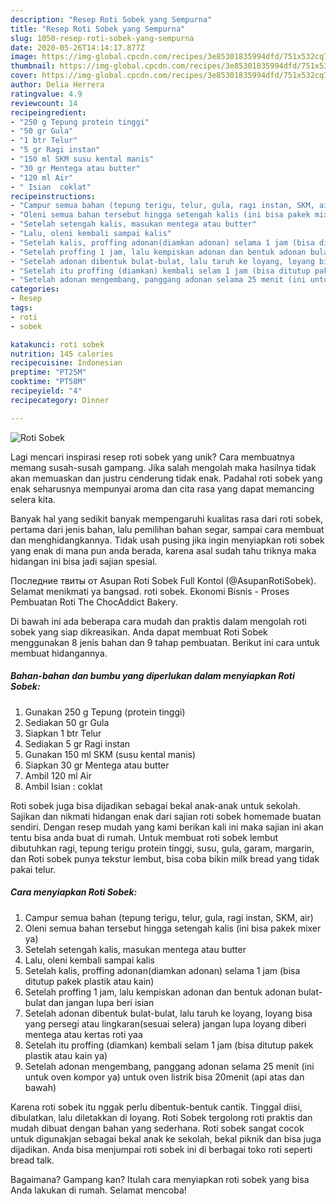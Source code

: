 ```yaml
---
description: "Resep Roti Sobek yang Sempurna"
title: "Resep Roti Sobek yang Sempurna"
slug: 1050-resep-roti-sobek-yang-sempurna
date: 2020-05-26T14:14:17.877Z
image: https://img-global.cpcdn.com/recipes/3e85301835994dfd/751x532cq70/roti-sobek-foto-resep-utama.jpg
thumbnail: https://img-global.cpcdn.com/recipes/3e85301835994dfd/751x532cq70/roti-sobek-foto-resep-utama.jpg
cover: https://img-global.cpcdn.com/recipes/3e85301835994dfd/751x532cq70/roti-sobek-foto-resep-utama.jpg
author: Delia Herrera
ratingvalue: 4.9
reviewcount: 14
recipeingredient:
- "250 g Tepung protein tinggi"
- "50 gr Gula"
- "1 btr Telur"
- "5 gr Ragi instan"
- "150 ml SKM susu kental manis"
- "30 gr Mentega atau butter"
- "120 ml Air"
- " Isian  coklat"
recipeinstructions:
- "Campur semua bahan (tepung terigu, telur, gula, ragi instan, SKM, air)"
- "Oleni semua bahan tersebut hingga setengah kalis (ini bisa pakek mixer ya)"
- "Setelah setengah kalis, masukan mentega atau butter"
- "Lalu, oleni kembali sampai kalis"
- "Setelah kalis, proffing adonan(diamkan adonan) selama 1 jam (bisa ditutup pakek plastik atau kain)"
- "Setelah proffing 1 jam, lalu kempiskan adonan dan bentuk adonan bulat-bulat dan jangan lupa beri isian"
- "Setelah adonan dibentuk bulat-bulat, lalu taruh ke loyang, loyang bisa yang persegi atau lingkaran(sesuai selera) jangan lupa loyang diberi mentega atau kertas roti yaa"
- "Setelah itu proffing (diamkan) kembali selam 1 jam (bisa ditutup pakek plastik atau kain ya)"
- "Setelah adonan mengembang, panggang adonan selama 25 menit (ini untuk oven kompor ya) untuk oven listrik bisa 20menit (api atas dan bawah)"
categories:
- Resep
tags:
- roti
- sobek

katakunci: roti sobek 
nutrition: 145 calories
recipecuisine: Indonesian
preptime: "PT25M"
cooktime: "PT58M"
recipeyield: "4"
recipecategory: Dinner

---
```



![Roti Sobek](https://img-global.cpcdn.com/recipes/3e85301835994dfd/751x532cq70/roti-sobek-foto-resep-utama.jpg)

Lagi mencari inspirasi resep roti sobek yang unik? Cara membuatnya memang susah-susah gampang. Jika salah mengolah maka hasilnya tidak akan memuaskan dan justru cenderung tidak enak. Padahal roti sobek yang enak seharusnya mempunyai aroma dan cita rasa yang dapat memancing selera kita.

Banyak hal yang sedikit banyak mempengaruhi kualitas rasa dari roti sobek, pertama dari jenis bahan, lalu pemilihan bahan segar, sampai cara membuat dan menghidangkannya. Tidak usah pusing jika ingin menyiapkan roti sobek yang enak di mana pun anda berada, karena asal sudah tahu triknya maka hidangan ini bisa jadi sajian spesial.

Последние твиты от Asupan Roti Sobek Full Kontol (@AsupanRotiSobek). Selamat menikmati ya bangsad. roti sobek. Ekonomi Bisnis - Proses Pembuatan Roti The ChocAddict Bakery.


Di bawah ini ada beberapa cara mudah dan praktis dalam mengolah roti sobek yang siap dikreasikan. Anda dapat membuat Roti Sobek menggunakan 8 jenis bahan dan 9 tahap pembuatan. Berikut ini cara untuk membuat hidangannya.

<!--inarticleads1-->

##### Bahan-bahan dan bumbu yang diperlukan dalam menyiapkan Roti Sobek:

1. Gunakan 250 g Tepung (protein tinggi)
1. Sediakan 50 gr Gula
1. Siapkan 1 btr Telur
1. Sediakan 5 gr Ragi instan
1. Gunakan 150 ml SKM (susu kental manis)
1. Siapkan 30 gr Mentega atau butter
1. Ambil 120 ml Air
1. Ambil  Isian : coklat


Roti sobek juga bisa dijadikan sebagai bekal anak-anak untuk sekolah. Sajikan dan nikmati hidangan enak dari sajian roti sobek homemade buatan sendiri. Dengan resep mudah yang kami berikan kali ini maka sajian ini akan tentu bisa anda buat di rumah. Untuk membuat roti sobek lembut dibutuhkan ragi, tepung terigu protein tinggi, susu, gula, garam, margarin, dan Roti sobek punya tekstur lembut, bisa coba bikin milk bread yang tidak pakai telur. 

<!--inarticleads2-->

##### Cara menyiapkan Roti Sobek:

1. Campur semua bahan (tepung terigu, telur, gula, ragi instan, SKM, air)
1. Oleni semua bahan tersebut hingga setengah kalis (ini bisa pakek mixer ya)
1. Setelah setengah kalis, masukan mentega atau butter
1. Lalu, oleni kembali sampai kalis
1. Setelah kalis, proffing adonan(diamkan adonan) selama 1 jam (bisa ditutup pakek plastik atau kain)
1. Setelah proffing 1 jam, lalu kempiskan adonan dan bentuk adonan bulat-bulat dan jangan lupa beri isian
1. Setelah adonan dibentuk bulat-bulat, lalu taruh ke loyang, loyang bisa yang persegi atau lingkaran(sesuai selera) jangan lupa loyang diberi mentega atau kertas roti yaa
1. Setelah itu proffing (diamkan) kembali selam 1 jam (bisa ditutup pakek plastik atau kain ya)
1. Setelah adonan mengembang, panggang adonan selama 25 menit (ini untuk oven kompor ya) untuk oven listrik bisa 20menit (api atas dan bawah)


Karena roti sobek itu nggak perlu dibentuk-bentuk cantik. Tinggal diisi, dibulatkan, lalu diletakkan di loyang. Roti Sobek tergolong roti praktis dan mudah dibuat dengan bahan yang sederhana. Roti sobek sangat cocok untuk digunakjan sebagai bekal anak ke sekolah, bekal piknik dan bisa juga dijadikan. Anda bisa menjumpai roti sobek ini di berbagai toko roti seperti bread talk. 

Bagaimana? Gampang kan? Itulah cara menyiapkan roti sobek yang bisa Anda lakukan di rumah. Selamat mencoba!

